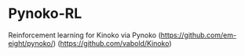 # Pynoko-RL
Reinforcement learning for Kinoko via Pynoko (https://github.com/em-eight/pynoko/) (https://github.com/vabold/Kinoko)
